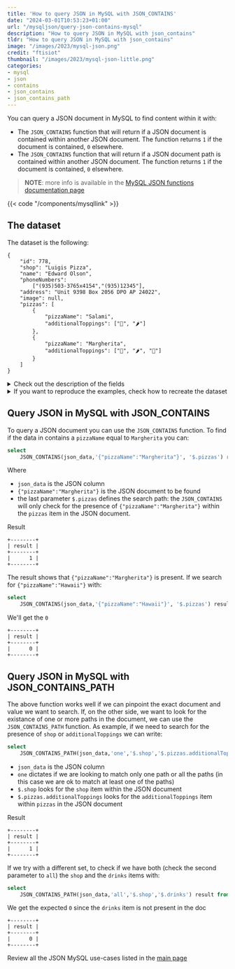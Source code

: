 ```yaml
---
title: 'How to query JSON in MySQL with JSON_CONTAINS'
date: "2024-03-01T10:53:23+01:00"
url: "/mysqljson/query-json-contains-mysql"
description: "How to query JSON in MySQL with json_contains"
tldr: "How to query JSON in MySQL with json_contains"
image: "/images/2023/mysql-json.png"
credit: "ftisiot"
thumbnail: "/images/2023/mysql-json-little.png"
categories:
- mysql
- json
- contains
- json_contains
- json_contains_path
---
```



You can query a JSON document in MySQL to find content within it with:

* The `JSON_CONTAINS` function that will return if a JSON document is contained within another JSON document. The function returns `1` if the document is contained, `0` elsewhere.
* The `JSON_CONTAINS` function that will return if a JSON document path is contained within another JSON document. The function returns `1` if the document is contained, `0` elsewhere.

<!--more-->

> **NOTE**: more info is available in the [MySQL JSON functions documentation page](https://dev.mysql.com/doc/refman/8.0/en/json.html)

{{< code "/components/mysqllink" >}}


## The dataset

The dataset is the following:

```
{
    "id": 778,
    "shop": "Luigis Pizza",
    "name": "Edward Olson",
    "phoneNumbers":
        ["(935)503-3765x4154","(935)12345"],
    "address": "Unit 9398 Box 2056 DPO AP 24022",
    "image": null,
    "pizzas": [
        {
            "pizzaName": "Salami",
            "additionalToppings": ["🥓", "🌶️"]
        },
        {
            "pizzaName": "Margherita",
            "additionalToppings": ["🍌", "🌶️", "🍍"]
        }
    ]
}
```

<details>
  <summary>Check out the description of the fields</summary>
The following examples use a pizza order dataset with an order having:

* `id`: 778
* `shop`: "Luigis Pizza"
* `name`: "Edward Olson"
* `phoneNumbers`:["(935)503-3765x4154","(935)12345"]
* `address`: "Unit 9398 Box 2056 DPO AP 24022"
* `image`: null
* and two pizzas contained in the `pizzas` item:

```
[
    {
        "pizzaName": "Salami",
        "additionalToppings": ["🥓", "🌶️"]
    },
    {
        "pizzaName": "Margherita",
        "additionalToppings": ["🍌", "🌶️", "🍍"]
    }
]
```
</details>
<details>
  <summary>If you want to reproduce the examples, check how to recreate the dataset</summary>

It can be recreated with the following script:

```
create table test(id serial primary key, json_data json);

insert into test(json_data) values (
'{
    "id": 778,
    "shop": "Luigis Pizza",
    "name": "Edward Olson",
    "phoneNumbers":
        ["(935)503-3765x4154","(935)12345"],
    "address": "Unit 9398 Box 2056 DPO AP 24022",
    "image": null,
    "pizzas": [
        {
            "pizzaName": "Salami",
            "additionalToppings": ["🥓", "🌶️"]
        },
        {
            "pizzaName": "Margherita",
            "additionalToppings": ["🍌", "🌶️", "🍍"]
        }
    ]
}');
```

</details>

## Query JSON in MySQL with JSON_CONTAINS

To query a JSON document you can use the `JSON_CONTAINS` function. To find if the data in contains a `pizzaName` equal to `Margherita` you can:

```sql
select 
    JSON_CONTAINS(json_data,'{"pizzaName":"Margherita"}', '$.pizzas') result from test;
```

Where
* `json_data` is the JSON column 
* `{"pizzaName":"Margherita"}` is the JSON document to be found
* the last parameter `$.pizzas` defines the search path: the `JSON_CONTAINS` will only check for the presence of `{"pizzaName":"Margherita"}` within the `pizzas` item in the JSON document.

Result

```
+--------+
| result |
+--------+
|      1 |
+--------+
```

The result shows that `{"pizzaName":"Margherita"}` is present. If we search for `{"pizzaName":"Hawaii"}` with:

```sql
select 
    JSON_CONTAINS(json_data,'{"pizzaName":"Hawaii"}', '$.pizzas') result from test;
```

We'll get the `0`

```
+--------+
| result |
+--------+
|      0 |
+--------+
```

## Query JSON in MySQL with JSON_CONTAINS_PATH

The above function works well if we can pinpoint the exact document and value we want to search. If, on the other side, we want to look for the existance of one or more paths in the document, we can use the `JSON_CONTAINS_PATH` function. As example, if we need to search for the presence of `shop` or `additionalToppings` we can write:

```sql
select 
    JSON_CONTAINS_PATH(json_data,'one','$.shop','$.pizzas.additionalToppings') result from test;
```

* `json_data` is the JSON column
* `one` dictates if we are looking to match only one path or all the paths (in this case we are ok to match at least one of the paths) 
* `$.shop` looks for the `shop` item within the JSON document
* `$.pizzas.additionalToppings` looks for the `additionalToppings` item within `pizzas` in the JSON document

Result

```
+--------+
| result |
+--------+
|      1 |
+--------+
```

If we try with a different set, to check if we have both (check the second parameter to `all`) the `shop` and the `drinks` items with:

```sql
select 
    JSON_CONTAINS_PATH(json_data,'all','$.shop','$.drinks') result from test;
```

We get the expected `0` since the `drinks` item is not present in the doc

```
+--------+
| result |
+--------+
|      0 |
+--------+
```

Review all the JSON MySQL use-cases listed in the [main page](/mysqljson/main)